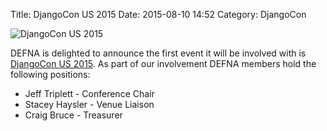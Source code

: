 Title: DjangoCon US 2015
Date: 2015-08-10 14:52
Category: DjangoCon

![DjangoCon US 2015]({filename}/images/djangoconus_2015.png)

DEFNA is delighted to announce the first event it will be involved with is [DjangoCon US 2015](https://2015.djangocon.us).
As part of our involvement DEFNA members hold the following positions:

* Jeff Triplett - Conference Chair
* Stacey Haysler - Venue Liaison
* Craig Bruce - Treasurer